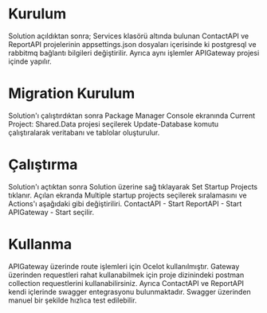 # Kurulum

Solution açıldıktan sonra;  Services klasörü altında bulunan ContactAPI ve ReportAPI projelerinin appsettings.json dosyaları içerisinde ki postgresql ve rabbitmq bağlantı bilgileri değiştirilir. Ayrıca aynı işlemler APIGateway projesi içinde yapılır.


# Migration Kurulum

Solution'ı çalıştırdıktan sonra Package Manager Console ekranında Current Project: Shared.Data projesi seçilerek Update-Database komutu çalıştıralarak veritabanı ve tablolar oluşturulur.

# Çalıştırma

Solution'ı açtıktan sonra Solution üzerine sağ tıklayarak Set Startup Projects tıklanır. Açılan ekranda Multiple startup projects seçilerek sıralamasını ve Actions'ı aşağıdaki gibi değiştiriliri.
ContactAPI - Start 
ReportAPI  - Start 
APIGateway - Start seçilir.

# Kullanma

APIGateway üzerinde route işlemleri için Ocelot kullanılmıştır. Gateway üzerinden requestleri rahat kullanabilmek için proje dizinindeki postman collection requestlerini kullanabilirsiniz.
Ayrıca ContactAPI ve ReportAPI kendi içlerinde swagger entegrasyonu bulunmaktadır. Swagger üzerinden manuel bir şekilde hızlıca test edilebilir. 
